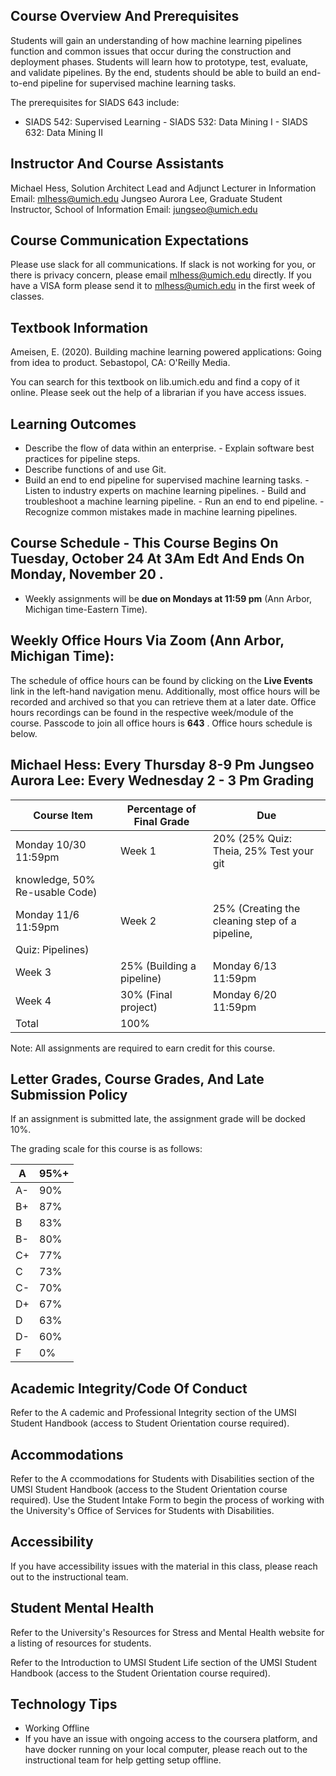 ## Course Overview And Prerequisites

Students will gain an understanding of how machine learning pipelines function and common issues that occur during the construction and deployment phases. Students will learn how to prototype, test, evaluate, and validate pipelines. By the end, students should be able to build an end-to-end pipeline for supervised machine learning tasks.

The prerequisites for SIADS 643 include:

- SIADS 542: Supervised Learning - SIADS 532: Data Mining I - SIADS 632: Data Mining II

## Instructor And Course Assistants

Michael Hess, Solution Architect Lead and Adjunct Lecturer in Information Email: mlhess@umich.edu Jungseo Aurora Lee, Graduate Student Instructor, School of Information Email: jungseo@umich.edu

## Course Communication Expectations

Please use slack for all communications. If slack is not working for you, or there is privacy concern, please email mlhess@umich.edu directly. If you have a VISA form please send it to mlhess@umich.edu in the first week of classes.

## Textbook Information

Ameisen, E. (2020). Building machine learning powered applications: Going from idea to product. Sebastopol, CA: O'Reilly Media.

You can search for this textbook on lib.umich.edu and find a copy of it online. Please seek out the help of a librarian if you have access issues.

## Learning Outcomes

- Describe the flow of data within an enterprise. - Explain software best practices for pipeline steps.
- Describe functions of and use Git.
- Build an end to end pipeline for supervised machine learning tasks. - Listen to industry experts on machine learning pipelines. - Build and troubleshoot a machine learning pipeline. - Run an end to end pipeline. - Recognize common mistakes made in machine learning pipelines.

## Course Schedule - This Course Begins On Tuesday, October 24 At 3Am Edt And Ends On Monday, November 20 .

- Weekly assignments will be **due on Mondays at 11:59 pm** (Ann Arbor, Michigan time-Eastern Time).

## Weekly Office Hours Via Zoom (Ann Arbor, Michigan Time):

The schedule of office hours can be found by clicking on the **Live Events** link in the left-hand navigation menu. Additionally, most office hours will be recorded and archived so that you can retrieve them at a later date. Office hours recordings can be found in the respective week/module of the course. Passcode to join all office hours is **643** . Office hours schedule is below.

## Michael Hess: Every Thursday 8-9 Pm Jungseo Aurora Lee: Every Wednesday 2 - 3 Pm Grading

| Course Item                    | Percentage of Final Grade | Due                                            |
| ------------------------------ | ------------------------- | ---------------------------------------------- |
| Monday 10/30 11:59pm           | Week 1                    | 20% (25% Quiz: Theia, 25% Test your git        |
| knowledge, 50% Re-usable Code) |                           |                                                |
| Monday 11/6 11:59pm            | Week 2                    | 25% (Creating the cleaning step of a pipeline, |
| Quiz: Pipelines)               |                           |                                                |
| Week 3                         | 25% (Building a pipeline) | Monday 6/13 11:59pm                            |
| Week 4                         | 30% (Final project)       | Monday 6/20 11:59pm                            |
| Total                          | 100%                      |                                                |

Note: All assignments are required to earn credit for this course.

## Letter Grades, Course Grades, And Late Submission Policy

If an assignment is submitted late, the assignment grade will be docked 10%.

The grading scale for this course is as follows:

| A   | 95%+ |
| --- | ---- |
| A-  | 90%  |
| B+  | 87%  |
| B   | 83%  |
| B-  | 80%  |
| C+  | 77%  |
| C   | 73%  |
| C-  | 70%  |
| D+  | 67%  |
| D   | 63%  |
| D-  | 60%  |
| F   | 0%   |

## Academic Integrity/Code Of Conduct

Refer to the A cademic and Professional Integrity section of the UMSI Student Handbook (access to Student Orientation course required).

## Accommodations

Refer to the A ccommodations for Students with Disabilities section of the UMSI Student Handbook (access to the Student Orientation course required). Use the Student Intake Form to begin the process of working with the University's Office of Services for Students with Disabilities.

## Accessibility

If you have accessibility issues with the material in this class, please reach out to the instructional team.

## Student Mental Health

Refer to the University's Resources for Stress and Mental Health website for a listing of resources for students.

Refer to the Introduction to UMSI Student Life section of the UMSI Student Handbook (access to the Student Orientation course required).

## Technology Tips

- Working Offline
- If you have an issue with ongoing access to the coursera platform, and have docker running on your local   computer, please reach out to the instructional team for help getting setup offline.
